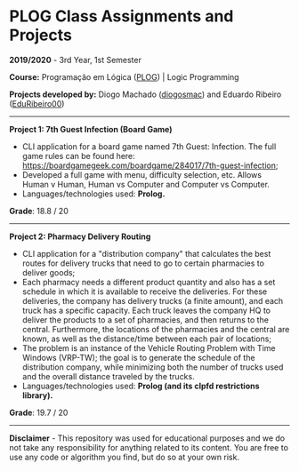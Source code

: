 # PLOG Class Assignments and Projects

**2019/2020** - 3rd Year, 1st Semester

**Course:** Programação em Lógica ([PLOG](https://sigarra.up.pt/feup/pt/ucurr_geral.ficha_uc_view?pv_ocorrencia_id=4364446)) | Logic Programming

**Projects developed by:** Diogo Machado ([diogosmac](https://github.com/diogosmac)) and Eduardo Ribeiro ([EduRibeiro00](https://github.com/EduRibeiro00))

---

**Project 1: 7th Guest Infection (Board Game)**

* CLI application for a board game named 7th Guest: Infection. The full game rules can be found here: https://boardgamegeek.com/boardgame/284017/7th-guest-infection;
* Developed a full game with menu, difficulty selection, etc. Allows Human v Human, Human vs Computer and Computer vs Computer.
* Languages/technologies used: **Prolog.**

**Grade**: 18.8 / 20

---

**Project 2: Pharmacy Delivery Routing**

* CLI application for a "distribution company" that calculates the best routes for delivery trucks that need to go to certain pharmacies to deliver goods;
* Each pharmacy needs a different product quantity and also has a set schedule in which it is available to receive the deliveries. For these deliveries, the company has delivery trucks (a finite amount), and each truck has a specific capacity. Each truck leaves the company HQ to deliver the products to a set of pharmacies, and then returns to the central. Furthermore, the locations of the pharmacies and the central are known, as well as the distance/time between each pair of locations;
* The problem is an instance of the Vehicle Routing Problem with Time Windows (VRP-TW); the goal is to generate the schedule of the distribution company, while minimizing both the number of trucks used and the overall distance traveled by the trucks.
* Languages/technologies used: **Prolog (and its clpfd restrictions library).**

**Grade**: 19.7 / 20

---

**Disclaimer** - This repository was used for educational purposes and we do not take any responsibility for anything related to its content. You are free to use any code or algorithm you find, but do so at your own risk.
